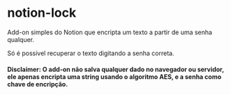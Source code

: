 # notion-lock

Add-on simples do Notion que encripta um texto a partir de uma senha qualquer.

Só é possivel recuperar o texto digitando a senha correta.

#### Disclaimer: O add-on não salva qualquer dado no navegador ou servidor, ele apenas encripta uma string usando o algoritmo AES, e a senha como chave de encripção. 
